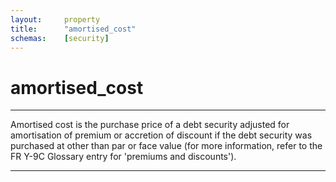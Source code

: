 ```yaml
---
layout:     property
title:      "amortised_cost"
schemas:    [security]
---
```


# amortised_cost

---

Amortised cost is the purchase price of a debt security adjusted for amortisation of premium or accretion of discount if the debt security was purchased at other than par or face value (for more information, refer to the FR Y-9C Glossary entry for 'premiums and discounts').

--- 